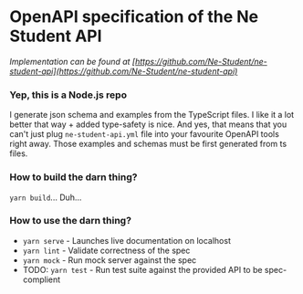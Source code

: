 # OpenAPI specification of the Ne Student API

_Implementation can be found at [https://github.com/Ne-Student/ne-student-api](https://github.com/Ne-Student/ne-student-api)_

### Yep, this is a Node.js repo
I generate json schema and examples from the TypeScript files. I like it a lot better that way + added type-safety is nice. And yes, that means that you can't just plug `ne-student-api.yml` file into your favourite OpenAPI tools right away. Those examples and schemas must be first generated from ts files.

### How to build the darn thing?
`yarn build`... Duh...

### How to use the darn thing?
- `yarn serve` - Launches live documentation on localhost
- `yarn lint` - Validate correctness of the spec
- `yarn mock` - Run mock server against the spec
- TODO: `yarn test` - Run test suite against the provided API to be spec-complient
